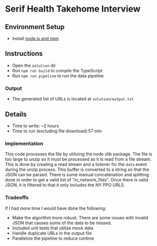 # Serif Health Takehome Interview

## Environment Setup

- Install [node.js and npm](https://nodejs.org/en/download)

## Instructions

- Open the `solution` dir
- Run `npm run build` to compile the TypeScript
- Run `npm run pipeline` to run the data pipeline

### Output

- The generated list of URLs is located at `solution/output.txt`

## Details

- Time to write: ~2 hours
- Time to run (excluding file download):57 min

### Implementation

This code processes the file by utilizing the node zlib package. The file is too large to unzip so it must be processed as it is read from a file stream. This is done by creating a read stream and a listener for the `data` event during the unzip process. This buffer is converted to a string so that the JSON can be parsed. There is some manual concatenation and splitting done in order to get a valid list of "in_network_files". Once there is valid JSON, it is filtered to that it only includes the NY PPO URLS.

### Tradeoffs

If I had more time I would have done the following:

- Make the algorithm more robust. There are some issues with invalid JSON that causes some of the data to be missed.
- Included unit tests that utilize mock data
- Handle duplicate URLs in the output file
- Parallelize the pipeline to reduce runtime
